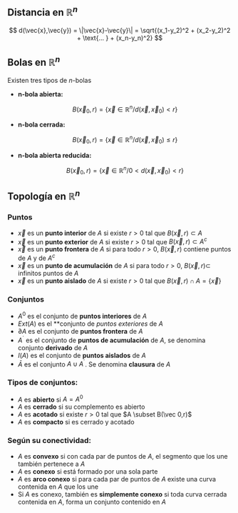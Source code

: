 ## Distancia en $\mathbb{R}^n$

$$
d(\vec{x},\vec{y}) = \|\vec{x}-\vec{y}\| = \sqrt{(x_1-y_2)^2 + (x_2-y_2)^2 + \text{... } + (x_n-y_n)^2}
$$

## Bolas en $\mathbb{R}^n$

Existen tres tipos de $n$-bolas

- **n-bola abierta:**

	$$
	B(\vec x_0, r) = \{\vec x \in \mathbb{R}^n / d(\vec x ,\vec x_0 ) < r\}
	$$

- **n-bola cerrada:**

	$$
	B(\vec x_0, r) = \{\vec x \in \mathbb{R}^n / d(\vec x ,\vec x_0 ) \leq r\}
	$$

- **n-bola abierta reducida:**

	$$
	B(\vec x_0, r) = \{\vec x \in \mathbb{R}^n /0 < d(\vec x ,\vec x_0 ) < r\}
	$$

## Topología en $\mathbb{R}^n$

### Puntos

- $\vec x$ es un **punto interior** de $A$ si existe $r > 0$ tal que $B(\vec x, r) \subset A$
- $\vec x$ es un **punto exterior** de $A$ si existe $r > 0$ tal que $B(\vec x, r) \subset A^c$
- $\vec x$ es un **punto frontera** de $A$ si para todo $r > 0$, $B(\vec x, r)$ contiene puntos de $A$ y de $A^c$
- $\vec x$ es un **punto de acumulación** de $A$ si para todo $r > 0$, $B(\vec x, r) \subset$ infinitos puntos de $A$
- $\vec x$ es un **punto aislado** de $A$ si existe $r > 0$ tal que $B(\vec x, r) \cap A = \{\vec x\}$

### Conjuntos

- $A^0$ es el conjunto de **puntos interiores** de $A$
- $Ext(A)$ es el **conjunto de *puntos exteriores* de $A$
- $\partial A$ es el conjunto de **puntos frontera** de $A$
- $A^´$ es el conjunto de **puntos de acumulación** de $A$, se denomina conjunto **derivado** de $A$
- $I(A)$ es el conjunto de **puntos aislados** de $A$
- $\bar A$ es el conjunto $A \cup A^´$. Se denomina **clausura** de $A$

### Tipos de conjuntos:

- $A$ es **abierto** si $A = A^0$
- $A$ es **cerrado** si su complemento es abierto
- $A$ es **acotado** si existe $r > 0$ tal que $A \subset B(\vec 0,r)$
- $A$ es **compacto** si es cerrado y acotado

### Según su conectividad:

- $A$ es **convexo** si con cada par de puntos de $A$, el segmento que los une también pertenece a $A$
- $A$ es **conexo** si está formado por una sola parte
- $A$ es **arco conexo** si para cada par de puntos de $A$ existe una curva contenida en $A$ que los une
- Si $A$ es conexo, también es **simplemente conexo** si toda curva cerrada contenida en $A$, forma un conjunto contenido en $A$
